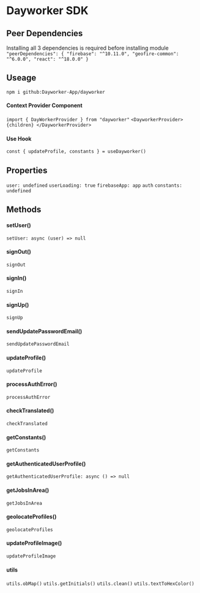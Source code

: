 # Dayworker SDK

## Peer Dependencies
Installing all 3 dependencies is required before installing module
`
"peerDependencies": {
    "firebase": "^10.11.0",
    "geofire-common": "^6.0.0",
    "react": "^18.0.0"
}
`

## Useage
`npm i github:Dayworker-App/dayworker`

#### Context Provider Component
`import { DayWorkerProvider } from "dayworker"`
`
<DayworkerProvider>
    {children}
</DayworkerProvider>
`

#### Use Hook
`const { updateProfile, constants } = useDayworker()`

## Properties
`user: undefined`
`userLoading: true`
`firebaseApp: app`
`auth`
`constants: undefined`

## Methods
#### setUser()
`setUser: async (user) => null`
#### signOut()
`signOut`
#### signIn()
`signIn`
#### signUp()
`signUp`
#### sendUpdatePasswordEmail()
`sendUpdatePasswordEmail`
#### updateProfile()
`updateProfile`
#### processAuthError()
`processAuthError`
#### checkTranslated()
`checkTranslated`
#### getConstants()
`getConstants`
#### getAuthenticatedUserProfile()
`getAuthenticatedUserProfile: async () => null`
#### getJobsInArea()
`getJobsInArea`
#### geolocateProfiles()
`geolocateProfiles`
#### updateProfileImage()
`updateProfileImage`
#### utils
`utils.obMap()`
`utils.getInitials()`
`utils.clean()`
`utils.textToHexColor()`